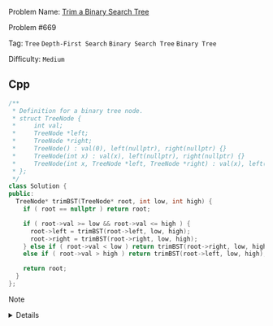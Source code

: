 Problem Name: [Trim a Binary Search Tree](https://leetcode.com/problems/trim-a-binary-search-tree/description/)

Problem #669

Tag: `Tree` `Depth-First Search` `Binary Search Tree` `Binary Tree`

Difficulty: `Medium`

## Cpp

```cpp
/**
 * Definition for a binary tree node.
 * struct TreeNode {
 *     int val;
 *     TreeNode *left;
 *     TreeNode *right;
 *     TreeNode() : val(0), left(nullptr), right(nullptr) {}
 *     TreeNode(int x) : val(x), left(nullptr), right(nullptr) {}
 *     TreeNode(int x, TreeNode *left, TreeNode *right) : val(x), left(left), right(right) {}
 * };
 */
class Solution {
public:
  TreeNode* trimBST(TreeNode* root, int low, int high) {
    if ( root == nullptr ) return root;

    if ( root->val >= low && root->val <= high ) {
      root->left = trimBST(root->left, low, high);
      root->right = trimBST(root->right, low, high);
    } else if ( root->val < low ) return trimBST(root->right, low, high);
    else if ( root->val > high ) return trimBST(root->left, low, high);

    return root;
  }
};
```

> [!NOTE]
>
> <details>
>   <li>If <code>root->val</code> inside the <code>low</code> & <code>high</code>, traverse left & right</li>
>   <li>If <code>root->val < low</code>, traverse right subtree</li>
>   <li>If <code>root->val > high</code>, traverse left subtree</li>
>   <li>Finally join them all</li>
> </details>
